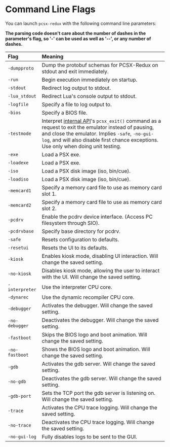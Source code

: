 # Command Line Flags

You can launch `pcsx-redux` with the following command line parameters:

**The parsing code doesn't care about the number of dashes in the parameter's flag, so '-' can be used as well as '--', or any number of dashes.**

| Flag | Meaning |
| :- | :- |
| `-dumpproto` | Dump the protobuf schemas for PCSX-Redux on stdout and exit immediately. |
| `-run` | Begin execution immediately on startup. |
| `-stdout` | Redirect log output to stdout. |
| `-lua_stdout` | Redirect Lua's console output to stdout. |
| `-logfile` | Specify a file to log output to. |
| `-bios` | Specify a BIOS file. |
| `-testmode` | Interpret [internal API](mips_api.md)'s `pcsx_exit()` command as a request to exit the emulator instead of pausing, and close the emulator. Implies `-safe`, `-no-gui-log`, and will also disable first chance exceptions. Use only when doing unit testing. |
| `-exe` | Load a PSX exe. |
| `-loadexe` | Load a PSX exe. |
| `-iso` | Load a PSX disk image (iso, bin/cue). |
| `-loadiso` | Load a PSX disk image (iso, bin/cue). |
| `-memcard1` | Specify a memory card file to use as memory card slot 1. |
| `-memcard2` | Specify a memory card file to use as memory card slot 2. |
| `-pcdrv` | Enable the pcdrv device interface. (Access PC filesystem through SIO). |
| `-pcdrvbase` | Specify base directory for pcdrv. |
| `-safe` | Resets configuration to defaults. |
| `-resetui` | Resets the UI to its defaults. |
| `-kiosk` | Enables kiosk mode, disabling UI interaction. Will change the saved setting. |
| `-no-kiosk` | Disables kiosk mode, allowing the user to interact with the UI. Will change the saved setting. |
| `-interpreter` | Use the interpreter CPU core. |
| `-dynarec` | Use the dynamic recompiler CPU core. |
| `-debugger` | Activates the debugger. Will change the saved setting. |
| `-no-debugger` | Deactivates the debugger. Will change the saved setting. |
| `-fastboot` | Skips the BIOS logo and boot animation. Will change the saved setting. |
| `-no-fastboot` | Shows the BIOS logo and boot animation. Will change the saved setting. |
| `-gdb` | Activates the gdb server. Will change the saved setting. |
| `-no-gdb` | Deactivates the gdb server. Will change the saved setting. |
| `-gdb-port` | Sets the TCP port the gdb server is listening on. Will change the saved setting. |
| `-trace` | Activates the CPU trace logging. Will change the saved setting. |
| `-no-trace` | Deactivates the CPU trace logging. Will change the saved setting. |
| `-no-gui-log` | Fully disables logs to be sent to the GUI. |
